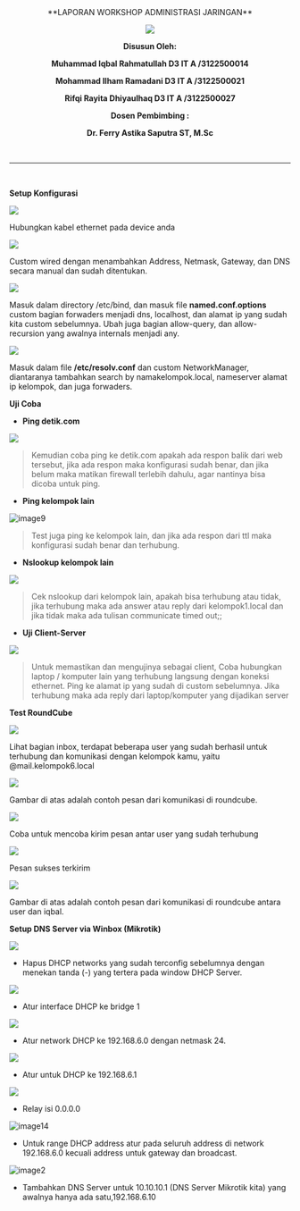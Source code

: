 <div align="center">
**LAPORAN WORKSHOP ADMINISTRASI JARINGAN**

![](https://github.com/rifqirayita8/SysAdmin-3122500027/assets/114125588/33ad546a-b17e-4869-93e6-d2c3632722d9)

**Disusun Oleh:**

**Muhammad Iqbal Rahmatullah D3 IT A /3122500014**

**Mohammad Ilham Ramadani D3 IT A /3122500021**

**Rifqi Rayita Dhiyaulhaq D3 IT A /3122500027**

**Dosen Pembimbing :**

**Dr. Ferry Astika Saputra ST, M.Sc**
</div>
<br><hr><br>

**Setup Konfigurasi**

![](https://github.com/rifqirayita8/SysAdmin-3122500027/assets/114125588/f68e8f02-a009-410b-9a3a-29ae3e64a6ec)

Hubungkan kabel ethernet pada device anda

![](https://github.com/rifqirayita8/SysAdmin-3122500027/assets/114125588/edeb6194-8333-4324-be4e-d1113cd54d09)

Custom wired dengan menambahkan Address, Netmask, Gateway, dan DNS
secara manual dan sudah ditentukan.

![](https://github.com/rifqirayita8/SysAdmin-3122500027/assets/114125588/0bef99a1-767b-464c-9ecf-0127cd0847f6)

Masuk dalam directory /etc/bind, dan masuk file **named.conf.options**
custom bagian forwaders menjadi dns, localhost, dan alamat ip yang sudah
kita custom sebelumnya. Ubah juga bagian allow-query, dan
allow-recursion yang awalnya internals menjadi any.

![](https://github.com/rifqirayita8/SysAdmin-3122500027/assets/114125588/5924a4cf-9732-4e64-991f-5cdcc8fb919a)

Masuk dalam file **/etc/resolv.conf** dan custom NetworkManager,
diantaranya tambahkan search by namakelompok.local, nameserver alamat ip
kelompok, dan juga forwaders.

**Uji Coba**

- **Ping detik.com**

![](https://github.com/rifqirayita8/SysAdmin-3122500027/assets/114125588/fd7344d2-3e35-4c4c-95db-d73b1c1f5f91)

> Kemudian coba ping ke detik.com apakah ada respon balik dari web
> tersebut, jika ada respon maka konfigurasi sudah benar, dan jika belum
> maka matikan firewall terlebih dahulu, agar nantinya bisa dicoba untuk
> ping.

- **Ping kelompok lain**

![image9](https://github.com/rifqirayita8/SysAdmin-3122500027/assets/114125588/0fe93844-d01a-44a7-af6c-fa2bfe64bac5)

> Test juga ping ke kelompok lain, dan jika ada respon dari ttl maka
> konfigurasi sudah benar dan terhubung.

- **Nslookup kelompok lain**

![](https://github.com/rifqirayita8/SysAdmin-3122500027/assets/114125588/c582ff1f-bb27-4291-a29e-f7c17f0b4df1)

> Cek nslookup dari kelompok lain, apakah bisa terhubung atau tidak,
> jika terhubung maka ada answer atau reply dari kelompok1.local dan
> jika tidak maka ada tulisan communicate timed out;;

- **Uji Client-Server**

![](https://github.com/rifqirayita8/SysAdmin-3122500027/assets/114125588/759e5878-0775-4a95-a640-65de66a47d16)

> Untuk memastikan dan mengujinya sebagai client, Coba hubungkan laptop
> / komputer lain yang terhubung langsung dengan koneksi ethernet. Ping
> ke alamat ip yang sudah di custom sebelumnya. Jika terhubung maka ada
> reply dari laptop/komputer yang dijadikan server

**Test RoundCube**

![](https://github.com/rifqirayita8/SysAdmin-3122500027/assets/114125588/52d54c01-8c80-493c-93c8-cdc9b1002f1a)

Lihat bagian inbox, terdapat beberapa user yang sudah berhasil untuk
terhubung dan komunikasi dengan kelompok kamu, yaitu
@mail.kelompok6.local

![](https://github.com/rifqirayita8/SysAdmin-3122500027/assets/114125588/c91eb1d0-85c5-47c5-bb16-0afac4d3e365)

Gambar di atas adalah contoh pesan dari komunikasi di roundcube.

![](https://github.com/rifqirayita8/SysAdmin-3122500027/assets/114125588/33a7901a-42fc-4fa7-93a1-55376cb22f73)

Coba untuk mencoba kirim pesan antar user yang sudah terhubung

![](https://github.com/rifqirayita8/SysAdmin-3122500027/assets/114125588/bc3ef5bc-b54f-4f74-9052-3fc3079cc829)

Pesan sukses terkirim

![](https://github.com/rifqirayita8/SysAdmin-3122500027/assets/114125588/4b606e67-9bd2-4789-8c41-7b0ef95c95db)

Gambar di atas adalah contoh pesan dari komunikasi di roundcube antara
user dan iqbal.

**Setup DNS Server via Winbox (Mikrotik)**

![](https://github.com/rifqirayita8/SysAdmin-3122500027/assets/114125588/78bc90ab-ca3d-4a33-8284-10f8fa6e5f43)


- Hapus DHCP networks yang sudah terconfig sebelumnya dengan menekan
  tanda (-) yang tertera pada window DHCP Server.

![](https://github.com/rifqirayita8/SysAdmin-3122500027/assets/114125588/c8eeed3e-4e08-47cb-93fa-ad65341d848e)

- Atur interface DHCP ke bridge 1

![](https://github.com/rifqirayita8/SysAdmin-3122500027/assets/114125588/9a592e0e-9835-4747-8866-820b6cfe8e91)

- Atur network DHCP ke 192.168.6.0 dengan netmask 24.

![](https://github.com/rifqirayita8/SysAdmin-3122500027/assets/114125588/a06eee57-7343-413a-9bda-e4289f66645a)

- Atur untuk DHCP ke 192.168.6.1

![](https://github.com/rifqirayita8/SysAdmin-3122500027/assets/114125588/140db1f8-3eda-4cc4-a75d-c97495ad8df7)

- Relay isi 0.0.0.0

![image14](https://github.com/rifqirayita8/SysAdmin-3122500027/assets/114125588/6a7645a1-7164-4000-8f08-0fd4ba68fe87)

- Untuk range DHCP address atur pada seluruh address di network
  192.168.6.0 kecuali address untuk gateway dan broadcast.

![image2](https://github.com/rifqirayita8/SysAdmin-3122500027/assets/114125588/ddec85bf-eb20-45f0-b554-8361cbc2ce09)

- Tambahkan DNS Server untuk 10.10.10.1 (DNS Server Mikrotik kita) yang
  awalnya hanya ada satu,192.168.6.10
